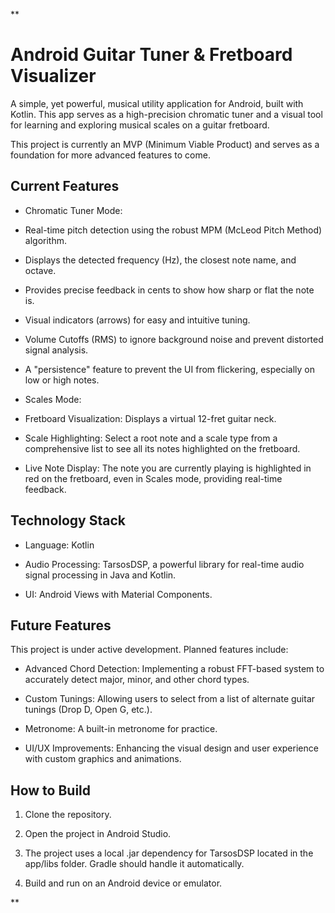 **

# Android Guitar Tuner & Fretboard Visualizer

A simple, yet powerful, musical utility application for Android, built with Kotlin. This app serves as a high-precision chromatic tuner and a visual tool for learning and exploring musical scales on a guitar fretboard.

This project is currently an MVP (Minimum Viable Product) and serves as a foundation for more advanced features to come.

## Current Features

- Chromatic Tuner Mode:
    

- Real-time pitch detection using the robust MPM (McLeod Pitch Method) algorithm.
    
- Displays the detected frequency (Hz), the closest note name, and octave.
    
- Provides precise feedback in cents to show how sharp or flat the note is.
    
- Visual indicators (arrows) for easy and intuitive tuning.
    
- Volume Cutoffs (RMS) to ignore background noise and prevent distorted signal analysis.
    
- A "persistence" feature to prevent the UI from flickering, especially on low or high notes.
    

- Scales Mode:
    

- Fretboard Visualization: Displays a virtual 12-fret guitar neck.
    
- Scale Highlighting: Select a root note and a scale type from a comprehensive list to see all its notes highlighted on the fretboard.
    
- Live Note Display: The note you are currently playing is highlighted in red on the fretboard, even in Scales mode, providing real-time feedback.
    

## Technology Stack

- Language: Kotlin
    
- Audio Processing: TarsosDSP, a powerful library for real-time audio signal processing in Java and Kotlin.
    
- UI: Android Views with Material Components.
    

## Future Features

This project is under active development. Planned features include:

- Advanced Chord Detection: Implementing a robust FFT-based system to accurately detect major, minor, and other chord types.
    
- Custom Tunings: Allowing users to select from a list of alternate guitar tunings (Drop D, Open G, etc.).
    
- Metronome: A built-in metronome for practice.
    
- UI/UX Improvements: Enhancing the visual design and user experience with custom graphics and animations.
    

## How to Build

1. Clone the repository.
    
2. Open the project in Android Studio.
    
3. The project uses a local .jar dependency for TarsosDSP located in the app/libs folder. Gradle should handle it automatically.
    
4. Build and run on an Android device or emulator.
    

**